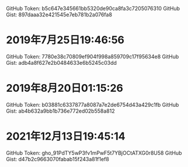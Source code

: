 GitHub Token: b5c647e345661bb5320de90ca8fa3c7205076310
GitHub Gist: 897daaa32e421545e7eb781b2a076fa8

# 2019年7月25日19:46:56
GitHub Token: 7780e38c70809ef904f998a859709c17f95634e8
GitHub Gist: adb4a8f627e2b0484633e6b5245c03dd

# 2019年8月20日01:15:26

GitHub Token: b03881c6337877a8087a7e2de6754d43a429c1fb
GitHub Gist: ab4b632a9bb1b736e772ed02b558a812

# 2021年12月13日19:45:14

GitHub Token: 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
GitHub Gist: d47b2c9663070fabab15f243a81f1ef8
